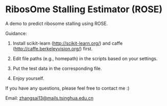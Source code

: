 # RibosOme Stalling Estimator (ROSE)
A demo to predict ribosome stalling using ROSE.

Guidance:

1. Install scikit-learn (http://scikit-learn.org/) and caffe (http://caffe.berkeleyvision.org/) first.

2. Edit file paths (e.g., homepath) in the scripts based on your settings.

3. Put the test data in the corresponding file.

4. Enjoy yourself.

If you have any questions, please feel free to contact me :)

Email: zhangsai13@mails.tsinghua.edu.cn
